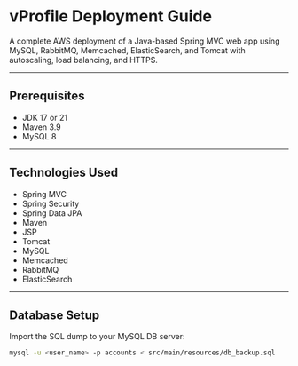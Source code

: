 # vProfile Deployment Guide

A complete AWS deployment of a Java-based Spring MVC web app using MySQL, RabbitMQ, Memcached, ElasticSearch, and Tomcat with autoscaling, load balancing, and HTTPS.

---

## Prerequisites

- JDK 17 or 21  
- Maven 3.9  
- MySQL 8  

---

## Technologies Used

- Spring MVC  
- Spring Security  
- Spring Data JPA  
- Maven  
- JSP  
- Tomcat  
- MySQL  
- Memcached  
- RabbitMQ  
- ElasticSearch  

---

## Database Setup

Import the SQL dump to your MySQL DB server:

```bash
mysql -u <user_name> -p accounts < src/main/resources/db_backup.sql

